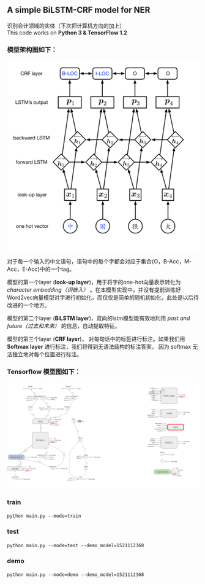 ## A simple BiLSTM-CRF model for NER
识别会计领域的实体（下次把计算机方向的加上）  
This code works on __Python 3 & TensorFlow 1.2__ 

### 模型架构图如下：
![Network](./pics/pic1.png)

对于每一个输入的中文语句，语句中的每个字都会对应于集合{O，B-Acc，M-Acc，E-Acc}中的一个tag。

模型的第一个layer (__look-up layer__)，用于将字的one-hot向量表示转化为 *character embedding（词嵌入）* 。在本模型实现中，并没有提前训练好Word2vec向量模型对字进行初始化，而仅仅是简单的随机初始化，此处是以后待改进的一个地方。

模型的第二个layer (__BiLSTM layer__)，双向的lstm模型能有效地利用 *past and future（过去和未来）* 的信息，自动提取特征。

模型的第三个layer (__CRF layer__)， 对每句话中的标签进行标注。如果我们用 __Softmax layer__ 进行标注，我们将得到无语法结构的标注答案， 因为 softmax 无法独立地对每个位置进行标注。

### Tensorflow 模型图如下：   
![Network](./pics/model_graph.png)
### train

`python main.py --mode=train `

### test

`python main.py --mode=test --demo_model=1521112368`

### demo

`python main.py --mode=demo --demo_model=1521112368`

